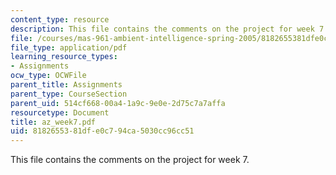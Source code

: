 ```yaml
---
content_type: resource
description: This file contains the comments on the project for week 7.
file: /courses/mas-961-ambient-intelligence-spring-2005/8182655381dfe0c794ca5030cc96cc51_az_week7.pdf
file_type: application/pdf
learning_resource_types:
- Assignments
ocw_type: OCWFile
parent_title: Assignments
parent_type: CourseSection
parent_uid: 514cf668-00a4-1a9c-9e0e-2d75c7a7affa
resourcetype: Document
title: az_week7.pdf
uid: 81826553-81df-e0c7-94ca-5030cc96cc51
---
```

This file contains the comments on the project for week 7.

